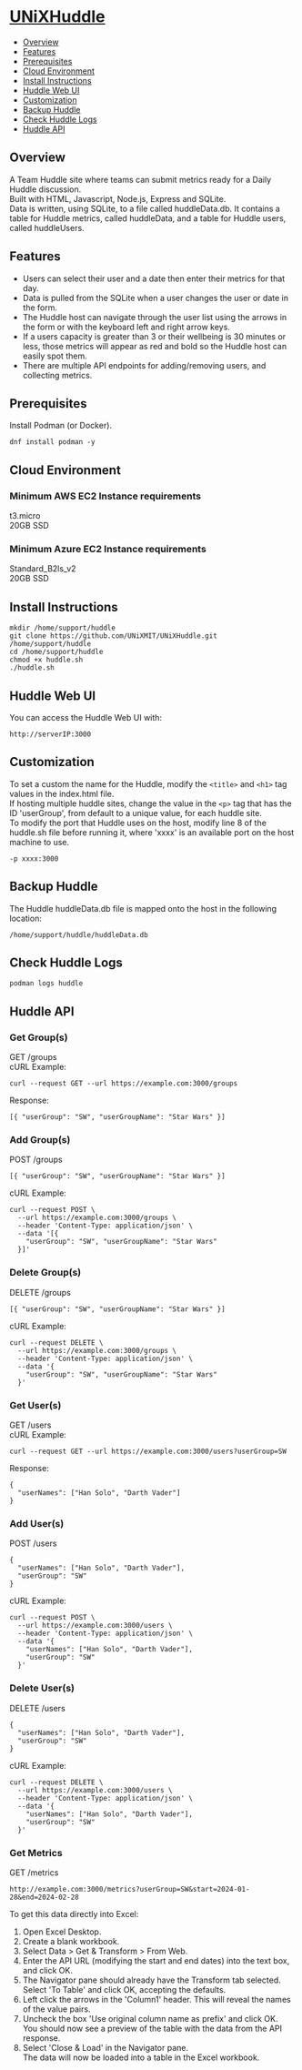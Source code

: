 # [UNiXHuddle](https://github.com/UNiXMIT/UNiXHuddle)

- [Overview](#overview)
- [Features](#features)
- [Prerequisites](#prerequisites)
- [Cloud Environment](#cloud-environment)
- [Install Instructions](#install-instructions)
- [Huddle Web UI](#huddle-web-ui)
- [Customization](#customization)
- [Backup Huddle](#backup-huddle)
- [Check Huddle Logs](#check-huddle-logs)
- [Huddle API](#huddle-api)

## Overview
A Team Huddle site where teams can submit metrics ready for a Daily Huddle discussion.  
Built with HTML, Javascript, Node.js, Express and SQLite.  
Data is written, using SQLite, to a file called huddleData.db. It contains a table for Huddle metrics, called huddleData, and a table for Huddle users, called huddleUsers.  

## Features
- Users can select their user and a date then enter their metrics for that day.  
- Data is pulled from the SQLite when a user changes the user or date in the form.  
- The Huddle host can navigate through the user list using the arrows in the form or with the keyboard left and right arrow keys.   
- If a users capacity is greater than 3 or their wellbeing is 30 minutes or less, those metrics will appear as red and bold so the Huddle host can easily spot them.  
- There are multiple API endpoints for adding/removing users, and collecting metrics.  

## Prerequisites
Install Podman (or Docker).  
```
dnf install podman -y
```

## Cloud Environment
### Minimum AWS EC2 Instance requirements
t3.micro  
20GB SSD  

### Minimum Azure EC2 Instance requirements
Standard_B2ls_v2  
20GB SSD  

## Install Instructions
```
mkdir /home/support/huddle
git clone https://github.com/UNiXMIT/UNiXHuddle.git /home/support/huddle
cd /home/support/huddle
chmod +x huddle.sh
./huddle.sh
``` 

## Huddle Web UI
You can access the Huddle Web UI with:  
```
http://serverIP:3000
```

## Customization
To set a custom the name for the Huddle, modify the ``<title>`` and ``<h1>`` tag values in the index.html file.  
If hosting multiple huddle sites, change the value in the ``<p>`` tag that has the ID 'userGroup', from default to a unique value, for each huddle site.  
To modify the port that Huddle uses on the host, modify line 8 of the huddle.sh file before running it, where 'xxxx' is an available port on the host machine to use.    
```
-p xxxx:3000
```

## Backup Huddle
The Huddle huddleData.db file is mapped onto the host in the following location:  
```
/home/support/huddle/huddleData.db
```

## Check Huddle Logs
```
podman logs huddle
```

## Huddle API
### Get Group(s)
GET /groups  
cURL Example:    
```
curl --request GET --url https://example.com:3000/groups
```
Response:  
```
[{ "userGroup": "SW", "userGroupName": "Star Wars" }]
```

### Add Group(s)
POST /groups  
```
[{ "userGroup": "SW", "userGroupName": "Star Wars" }]
```
cURL Example:  
```
curl --request POST \
  --url https://example.com:3000/groups \
  --header 'Content-Type: application/json' \
  --data '[{
    "userGroup": "SW", "userGroupName": "Star Wars"
  }]'
```

### Delete Group(s)
DELETE /groups  
```
[{ "userGroup": "SW", "userGroupName": "Star Wars" }]
```
cURL Example:  
```
curl --request DELETE \
  --url https://example.com:3000/groups \
  --header 'Content-Type: application/json' \
  --data '{
    "userGroup": "SW", "userGroupName": "Star Wars"
  }'
```

### Get User(s)
GET /users  
cURL Example:  
```
curl --request GET --url https://example.com:3000/users?userGroup=SW
```
Response:
```
{
  "userNames": ["Han Solo", "Darth Vader"]
}
```

### Add User(s)
POST /users  
```
{
  "userNames": ["Han Solo", "Darth Vader"],
  "userGroup": "SW"
}
```
cURL Example:  
```
curl --request POST \
  --url https://example.com:3000/users \
  --header 'Content-Type: application/json' \
  --data '{
    "userNames": ["Han Solo", "Darth Vader"],
    "userGroup": "SW"
  }'
```

### Delete User(s)
DELETE /users  
```
{
  "userNames": ["Han Solo", "Darth Vader"],
  "userGroup": "SW"
}
```
cURL Example:  
```
curl --request DELETE \
  --url https://example.com:3000/users \
  --header 'Content-Type: application/json' \
  --data '{
    "userNames": ["Han Solo", "Darth Vader"],
    "userGroup": "SW"
  }'
```

### Get Metrics
GET /metrics
```
http://example.com:3000/metrics?userGroup=SW&start=2024-01-28&end=2024-02-28
```
To get this data directly into Excel:  
1. Open Excel Desktop.  
2. Create a blank workbook.  
3. Select Data > Get & Transform > From Web.  
4. Enter the API URL (modifying the start and end dates) into the text box, and click OK.  
5. The Navigator pane should already have the Transform tab selected. Select 'To Table' and click OK, accepting the defaults.  
6. Left click the arrows in the 'Column1' header. This will reveal the names of the value pairs.  
7. Uncheck the box 'Use original column name as prefix' and click OK.  
  You should now see a preview of the table with the data from the API response.  
8. Select 'Close & Load' in the Navigator pane.  
  The data will now be loaded into a table in the Excel workbook.  